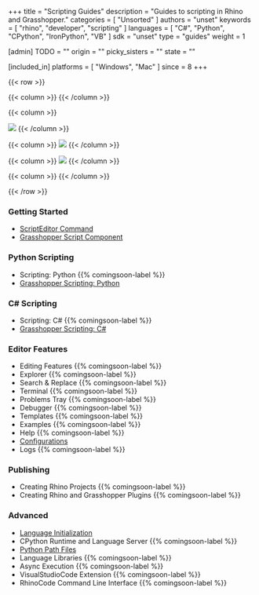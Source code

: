 +++
title = "Scripting Guides"
description = "Guides to scripting in Rhino and Grasshopper."
categories = [ "Unsorted" ]
authors = "unset"
keywords = [ "rhino", "developer", "scripting" ]
languages = [ "C#", "Python", "CPython", "IronPython", "VB" ]
sdk = "unset"
type = "guides"
weight = 1


[admin]
TODO = ""
origin = ""
picky_sisters = ""
state = ""


[included_in]
platforms = [ "Windows", "Mac" ]
since = 8
+++

<style>
    .flex-container>div.column { min-width: 0 }
</style>


{{< row >}}

<!-- empty column to push the images to the center -->
{{< column >}}
{{< /column >}}

{{< column >}}
<!--the .snagit project for this image can be found next to the image -->
[<img src="/images/rhinopython-guides-col1.png">](/guides/rhinopython/what-is-rhinopython/)
{{< /column >}}

{{< column >}}
[<img src="/images/rhinocommon-guides-col1.png">](/guides/rhinocommon/what-is-rhinocommon/)
{{< /column >}}

{{< column >}}
[<img src="/images/grasshopper-guides-col1.png">](/guides/scripting/scripting-component/)
{{< /column >}}

<!-- empty column to push the images to the center -->
{{< column >}}
{{< /column >}}

{{< /row >}}

### Getting Started

- [ScriptEditor Command](/guides/scripting/scripting-command)
- [Grasshopper Script Component](/guides/scripting/scripting-component)

### Python Scripting
- <!-- [Python Scripting](/guides/scripting/scripting-python) --> Scripting: Python {{% comingsoon-label %}}
- [Grasshopper Scripting: Python](/guides/scripting/scripting-gh-python)

### C# Scripting
- <!-- [C# Scripting](/guides/scripting/scripting-csharp) --> Scripting: C# {{% comingsoon-label %}}
- [Grasshopper Scripting: C#](/guides/scripting/scripting-gh-csharp)

### Editor Features
- <!-- [Editing Features](/guides/scripting/editor-editing) --> Editing Features {{% comingsoon-label %}}
- <!-- [Explorer](/guides/scripting/editor-explorer) --> Explorer {{% comingsoon-label %}}
- <!-- [Search & Replace](/guides/scripting/editor-search) --> Search & Replace {{% comingsoon-label %}}
- <!-- [Terminal](/guides/scripting/editor-terminal) --> Terminal {{% comingsoon-label %}}
- <!-- [Problems Tray](/guides/scripting/editor-problems) --> Problems Tray {{% comingsoon-label %}}
- <!-- [Debugging Your Scripts](/guides/scripting/editor-debug) --> Debugger {{% comingsoon-label %}}
- <!-- [Templates](/guides/scripting/editor-templates) --> Templates {{% comingsoon-label %}}
- <!-- [Examples](/guides/scripting/editor-examples) --> Examples {{% comingsoon-label %}}
- <!-- [Help](/guides/scripting/editor-help) --> Help {{% comingsoon-label %}}
- [Configurations](/guides/scripting/editor-configs)
- <!-- [Logs](/guides/scripting/editor-logs) --> Logs {{% comingsoon-label %}}

### Publishing

- <!-- [Creating Rhino Projects](/guides/scripting/projects-create) --> Creating Rhino Projects {{% comingsoon-label %}}
- <!-- [Creating Rhino and Grasshopper Plugins](/guides/scripting/projects-publish) --> Creating Rhino and Grasshopper Plugins {{% comingsoon-label %}}

### Advanced

- [Language Initialization](/guides/scripting/advanced-langinit)
- <!-- [CPython Runtime and Language Server](/guides/scripting/advanced-pyruntime) --> CPython Runtime and Language Server {{% comingsoon-label %}}
- [Python Path Files](/guides/scripting/advanced-pthfiles)
- <!-- [Language Libraries](/guides/scripting/advanced-libraries) --> Language Libraries {{% comingsoon-label %}}
- <!-- [Async Execution](/guides/scripting/advanced-async) --> Async Execution {{% comingsoon-label %}}
- <!-- [VisualStudioCode Extension](/guides/scripting/advanced-vscode) --> VisualStudioCode Extension {{% comingsoon-label %}}
- <!-- [RhinoCode Command Line Interface](/guides/scripting/advanced-cli) --> RhinoCode Command Line Interface {{% comingsoon-label %}}
<!-- [RhinoCode API](/guides/scripting/advanced-core-api) -->
<!-- [RhinoCodeEditor API](/guides/scripting/advanced-editor-api) -->
